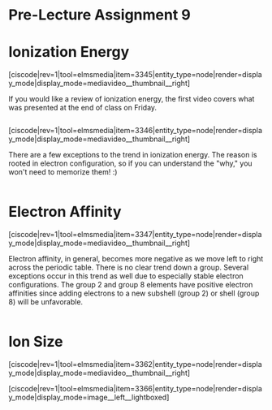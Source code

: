 # Pre-Lecture Assignment 9

<div style="float:right;margin:auto"><ebook-button title="Ionization Energies" link="https://genchem.science.psu.edu/04-2-ionization-energies"></ebook-button></div>

# Ionization Energy
[ciscode|rev=1|tool=elmsmedia|item=3345|entity_type=node|render=display_mode|display_mode=mediavideo__thumbnail__right]


If you would like a review of ionization energy, the first video covers what was presented at the end of class on Friday.  


<div class="spacer" style="display:block;overflow:hidden;width:100%;"></div>

[ciscode|rev=1|tool=elmsmedia|item=3346|entity_type=node|render=display_mode|display_mode=mediavideo__thumbnail__right]

There are a few exceptions to the trend in ionization energy.  The reason is rooted in electron configuration, so if you can understand the "why," you won't need to memorize them! :)


<div class="spacer" style="display:block;overflow:hidden;width:100%;"></div>


<div style="float:right;margin:auto"><ebook-button title="Electron Affinities" link="https://genchem.science.psu.edu/04-3-electron-affinities"></ebook-button></div>


# Electron Affinity


[ciscode|rev=1|tool=elmsmedia|item=3347|entity_type=node|render=display_mode|display_mode=mediavideo__thumbnail__right]

Electron affinity, in general, becomes more negative as we move left to right across the periodic table.  There is no clear trend down a group.  Several exceptions occur in this trend as well due to especially stable electron configurations.  The group 2 and group 8 elements have positive electron affinities since adding electrons to a new subshell (group 2) or shell  (group 8) will be unfavorable.

<div class="spacer" style="display:block;overflow:hidden;width:100%;"></div>


<div style="float:right;margin:auto"><ebook-button title="Ion Sizes" link="https://genchem.science.psu.edu/04-4-ion-sizes"></ebook-button></div>


# Ion Size

[ciscode|rev=1|tool=elmsmedia|item=3362|entity_type=node|render=display_mode|display_mode=mediavideo__thumbnail__right]

[ciscode|rev=1|tool=elmsmedia|item=3366|entity_type=node|render=display_mode|display_mode=image__left__lightboxed]

